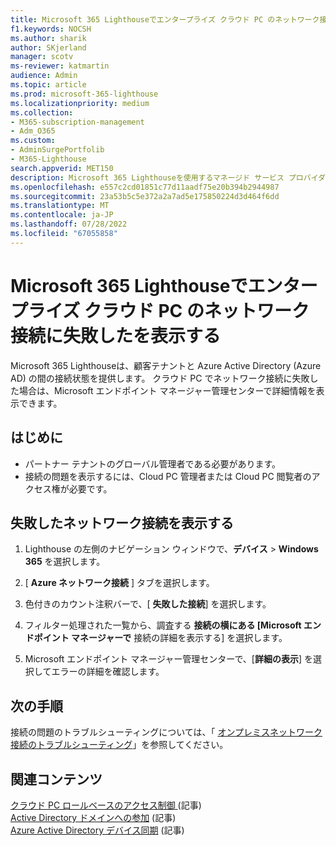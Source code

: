 ```yaml
---
title: Microsoft 365 Lighthouseでエンタープライズ クラウド PC のネットワーク接続に失敗したを表示する
f1.keywords: NOCSH
ms.author: sharik
author: SKjerland
manager: scotv
ms-reviewer: katmartin
audience: Admin
ms.topic: article
ms.prod: microsoft-365-lighthouse
ms.localizationpriority: medium
ms.collection:
- M365-subscription-management
- Adm_O365
ms.custom:
- AdminSurgePortfolib
- M365-Lighthouse
search.appverid: MET150
description: Microsoft 365 Lighthouseを使用するマネージド サービス プロバイダー (MSP) の場合は、エンタープライズ クラウド PC でネットワーク接続に失敗したことを確認する方法について説明します。
ms.openlocfilehash: e557c2cd01851c77d11aadf75e20b394b2944987
ms.sourcegitcommit: 23a53b5c5e372a2a7ad5e175850224d3d464f6dd
ms.translationtype: MT
ms.contentlocale: ja-JP
ms.lasthandoff: 07/28/2022
ms.locfileid: "67055858"
---
```

# <a name="view-an-enterprise-cloud-pc-failed-network-connection-in-microsoft-365-lighthouse"></a>Microsoft 365 Lighthouseでエンタープライズ クラウド PC のネットワーク接続に失敗したを表示する

Microsoft 365 Lighthouseは、顧客テナントと Azure Active Directory (Azure AD) の間の接続状態を提供します。 クラウド PC でネットワーク接続に失敗した場合は、Microsoft エンドポイント マネージャー管理センターで詳細情報を表示できます。

## <a name="before-you-begin"></a>はじめに

- パートナー テナントのグローバル管理者である必要があります。
- 接続の問題を表示するには、Cloud PC 管理者または Cloud PC 閲覧者のアクセス権が必要です。

## <a name="view-a-failed-network-connection"></a>失敗したネットワーク接続を表示する

1. Lighthouse の左側のナビゲーション ウィンドウで、**デバイス** > **Windows 365** を選択します。

2. [ **Azure ネットワーク接続** ] タブを選択します。

3. 色付きのカウント注釈バーで、[ **失敗した接続**] を選択します。

4. フィルター処理された一覧から、調査する **接続の横にある [Microsoft エンドポイント マネージャーで** 接続の詳細を表示する] を選択します。

5. Microsoft エンドポイント マネージャー管理センターで、[**詳細の表示**] を選択してエラーの詳細を確認します。

## <a name="next-steps"></a>次の手順

接続の問題のトラブルシューティングについては、「 [オンプレミスネットワーク接続のトラブルシューティング](/windows-365/enterprise/troubleshoot-on-premises-network-connection)」を参照してください。

## <a name="related-content"></a>関連コンテンツ

[クラウド PC ロールベースのアクセス制御 ](/windows-365/enterprise/role-based-access)(記事)\
[Active Directory ドメインへの参加](/windows-365/enterprise/troubleshoot-on-premises-network-connection#active-directory-domain-join) (記事)\
[Azure Active Directory デバイス同期](/windows-365/enterprise/troubleshoot-on-premises-network-connection#azure-active-directory-device-sync) (記事)
